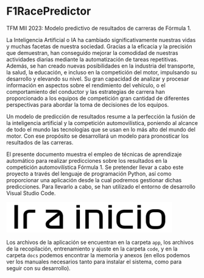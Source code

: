 # F1RacePredictor
TFM MII 2023: Modelo predictivo de resultados de carreras de Fórmula 1.

La Inteligencia Artificial o IA ha cambiado significativamente nuestras vidas y muchas facetas de nuestra sociedad. Gracias a la eficacia y la precisión que demuestran, han conseguido mejorar la comodidad de nuestras actividades diarias mediante la automatización de tareas repetitivas. Además, se han creado nuevas posibilidades en la industria del transporte, la salud, la educación, e incluso en la competición del motor, impulsando su desarrollo y elevando su nivel. Su gran capacidad de analizar y procesar información en aspectos sobre el rendimiento del vehículo, o el comportamiento del conductor y las estrategias de carrera han proporcionado a los equipos de competición gran cantidad de diferentes perspectivas para abordar la toma de decisiones de los equipos.

Un modelo de predicción de resultados resume a la perfección la fusión de la inteligencia artificial y la competición automovilística, poniendo al alcance de todo el mundo las tecnologías que se usan en lo más alto del mundo del motor. Con ese propósito se desarrollará un modelo para pronosticar los resultados de las carreras.

El presente documento muestra el empleo de técnicas de aprendizaje automático para realizar predicciones sobre los resultados en la competición automovilística Fórmula 1. Se pretender llevar a cabo este proyecto a través del lenguaje de programación Python, así como proporcionar una aplicación desde la cual podremos gestionar dichas predicciones. Para llevarlo a cabo, se han utilizado el entorno de desarrollo Visual Studio Code.

![alt text](https://github.com/fmv1001/F1RacePredictor/blob/main/app/data/img/home.png)

Los archivos de la aplicación se encuentran en la carpeta `app`, los archivos de la recopilación, entrenamiento y ajuste en la carpeta `code`, y en la carpeta `docs` podemos encontrar la memoria y anexos (en ellos podemos ver los manuales necesarios tanto para instalar el sistema, como para seguir con su desarrollo).
